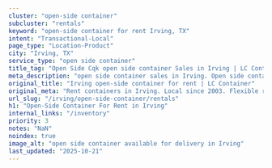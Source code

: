 ```yaml
---
cluster: "open-side container"
subcluster: "rentals"
keyword: "open-side container for rent Irving, TX"
intent: "Transactional-Local"
page_type: "Location-Product"
city: "Irving, TX"
service_type: "open side container"
title_tag: "Open Side Cqk open side container Sales in Irving | LC Container"
meta_description: "open side container sales in Irving. Open side containers for oversized cargo. Fast delivery, competitive pricing. Serving open side container area. Quote ID: MDI. Call (214) 524-4168 for your free quote today."
original_title: "Irving open-side container for rent | LC Container"
original_meta: "Rent containers in Irving. Local since 2003. Flexible rental terms. Same-week delivery available. Get your free quote — call (214) 524-4168 today."
url_slug: "/irving/open-side-container/rentals"
h1: "Open-Side Container For Rent in Irving"
internal_links: "/inventory"
priority: 3
notes: "NaN"
noindex: true
image_alt: "open side container available for delivery in Irving"
last_updated: "2025-10-21"
---
```


<!-- TODO: Add unique city/inventory copy, images, and internal links here. -->
